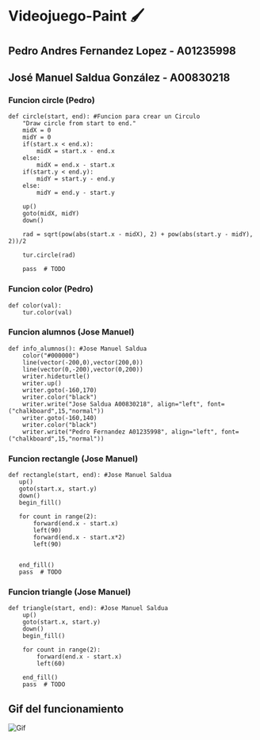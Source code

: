 # Videojuego-Paint 🖌️

## Pedro Andres Fernandez Lopez - A01235998
## José Manuel Saldua González - A00830218

### Funcion circle (Pedro)
```
def circle(start, end): #Funcion para crear un Circulo
    "Draw circle from start to end."
    midX = 0
    midY = 0
    if(start.x < end.x):
        midX = start.x - end.x
    else:
        midX = end.x - start.x
    if(start.y < end.y):
        midY = start.y - end.y
    else:
        midY = end.y - start.y
            
    up()
    goto(midX, midY)
    down()

    rad = sqrt(pow(abs(start.x - midX), 2) + pow(abs(start.y - midY), 2))/2

    tur.circle(rad)
    
    pass  # TODO
```

### Funcion color (Pedro)
```
def color(val):
    tur.color(val)
```

### Funcion alumnos (Jose Manuel)
```
def info_alumnos(): #Jose Manuel Saldua
    color("#000000")
    line(vector(-200,0),vector(200,0))
    line(vector(0,-200),vector(0,200))
    writer.hideturtle()
    writer.up()
    writer.goto(-160,170)
    writer.color("black")
    writer.write("Jose Saldua A00830218", align="left", font=("chalkboard",15,"normal"))
    writer.goto(-160,140)
    writer.color("black")
    writer.write("Pedro Fernandez A01235998", align="left", font=("chalkboard",15,"normal"))
 ``` 
 
 ### Funcion rectangle (Jose Manuel)
 ```
 def rectangle(start, end): #Jose Manuel Saldua
    up()
    goto(start.x, start.y)
    down()
    begin_fill()

    for count in range(2):
        forward(end.x - start.x)
        left(90)
        forward(end.x - start.x*2)
        left(90)
        

    end_fill()
    pass  # TODO
```

### Funcion triangle (Jose Manuel)
```
def triangle(start, end): #Jose Manuel Saldua
    up()
    goto(start.x, start.y)
    down()
    begin_fill()

    for count in range(2):
        forward(end.x - start.x)
        left(60)
        
    end_fill()
    pass  # TODO
```

## Gif del funcionamiento
![Gif](https://s1.gifyu.com/images/paint.gif)
